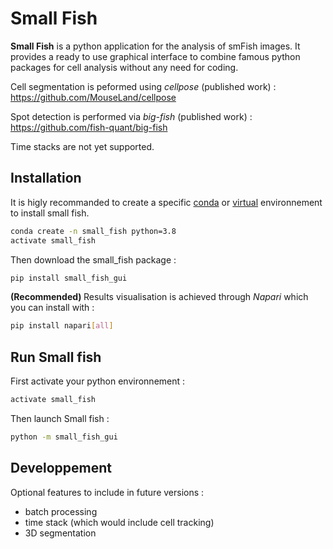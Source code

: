 # Small Fish
**Small Fish** is a python application for the analysis of smFish images. It provides a ready to use graphical interface to combine famous python packages for cell analysis without any need for coding.

Cell segmentation is peformed using *cellpose* (published work) : https://github.com/MouseLand/cellpose

Spot detection is performed via *big-fish* (published work) : https://github.com/fish-quant/big-fish

Time stacks are not yet supported.

## Installation

It is higly recommanded to create a specific [conda](https://docs.conda.io/projects/conda/en/latest/user-guide/tasks/manage-environments.html) or [virtual](https://docs.python.org/3.6/library/venv.html) environnement to install small fish.

```bash
conda create -n small_fish python=3.8
activate small_fish
```
Then download the small_fish package : 
```bash
pip install small_fish_gui
```
<b> (Recommended) </b> Results visualisation is achieved through *Napari* which you can install with :

```bash
pip install napari[all]
```

## Run Small fish

First activate your python environnement : 
```bash
activate small_fish
```
Then launch Small fish : 
```bash
python -m small_fish_gui
```
## Developpement

Optional features to include in future versions : 
- batch processing
- time stack (which would include cell tracking)
- 3D segmentation

